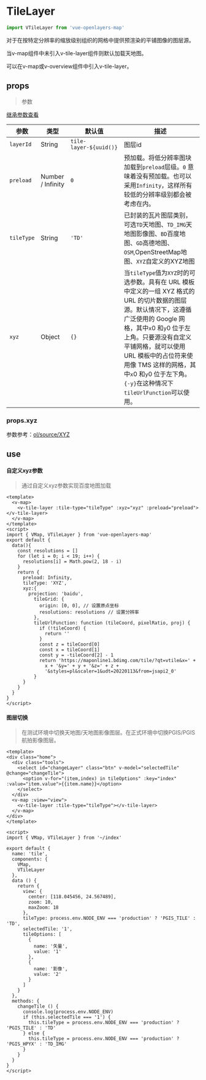 # TileLayer

```javascript
import VTileLayer from 'vue-openlayers-map'
```

对于在按特定分辨率的缩放级别组织的网格中提供预渲染的平铺图像的图层源。

当v-map组件中未引入v-tile-layer组件则默认加载天地图。

可以在v-map或v-overview组件中引入v-tile-layer。

## props

> 参数

[继承参数查看](LAYER_PROPS.md)

| 参数       | 类型              | 默认值                 | 描述                                                         |
| ---------- | ----------------- | ---------------------- | ------------------------------------------------------------ |
| `layerId`  | String            | `tile-layer-${uuid()}` | 图层id                                                       |
| `preload`  | Number / Infinity | `0`                    | 预加载。将低分辨率图块加载到`preload`层级。`0` 意味着没有预加载。也可以采用`Infinity`，这样所有较低的分辨率级别都会被考虑在内。 |
| `tileType` | String            | `'TD'`                 | 已封装的瓦片图层类别，可选`TD`天地图、`TD_IMG`天地图影像图、`BD`百度地图、`GD`高德地图、`OSM`,OpenStreetMap地图、`XYZ`自定义的XYZ地图 |
| `xyz`      | Object            | `{}`                   | 当`tileType`值为`XYZ`时的可选参数。具有在 URL 模板中定义的一组 XYZ 格式的 URL 的切片数据的图层源。默认情况下，这遵循广泛使用的 Google 网格，其中`x`0 和`y`0 位于左上角。只要源没有自定义平铺网格，就可以使用 URL 模板中的占位符来使用像 TMS 这样的网格，其中`x`0 和`y`0 位于左下角。`{-y}`在这种情况下`tileUrlFunction`可以使用。 |

### props.xyz

参数参考：[ol/source/XYZ](https://openlayers.org/en/latest/apidoc/module-ol_source_XYZ.html)

## use

#### 自定义xyz参数

> 通过自定义xyz参数实现百度地图加载

```vue
<template>
  <v-map>
    <v-tile-layer :tile-type="tileType" :xyz="xyz" :preload="preload"></v-tile-layer>
  </v-map>
</template>
<script>
import { VMap, VTileLayer } from 'vue-openlayers-map'
export default {
  data(){
    const resolutions = []
    for (let i = 0; i < 19; i++) {
      resolutions[i] = Math.pow(2, 18 - i)
    }
    return {
      preload: Infinity,
      tileType: 'XYZ',
      xyz:{
        projection: 'baidu',
          tileGrid: {
            origin: [0, 0], // 设置原点坐标
            resolutions: resolutions // 设置分辨率
          },
          tileUrlFunction: function (tileCoord, pixelRatio, proj) {
            if (!tileCoord) {
              return ''
            }
            const z = tileCoord[0]
            const x = tileCoord[1]
            const y = -tileCoord[2] - 1
            return 'https://maponline1.bdimg.com/tile/?qt=vtile&x=' +
              x + '&y=' + y + '&z=' + z +
              '&styles=pl&scaler=1&udt=20220113&from=jsapi2_0'
          }
      }
    }
  }
}
</script>	
```

#### 图层切换

> 在测试环境中切换天地图/天地图影像图层。在正式环境中切换PGIS/PGIS航拍影像图层。

```vue
<template>
<div class="home">
  <div class="tools">
    <select id="changeLayer" class="btn" v-model="selectedTile" @change="changeTile">
      <option v-for="(item,index) in tileOptions" :key="index" :value="item.value">{{item.name}}</option>
    </select>
  </div>
  <v-map :view="view">
    <v-tile-layer :tile-type="tileType"></v-tile-layer>
  </v-map>
</div>
</template>

<script>
import { VMap, VTileLayer } from '~/index'

export default {
  name: 'tile',
  components: {
    VMap,
    VTileLayer
  },
  data () {
    return {
      view: {
        center: [118.045456, 24.567489],
        zoom: 10,
        maxZoom: 18
      },
      tileType: process.env.NODE_ENV === 'production' ? 'PGIS_TILE' : 'TD',
      selectedTile: '1',
      tileOptions: [
        {
          name: '矢量',
          value: '1'
        },
        {
          name: '影像',
          value: '2'
        }
      ]
    }
  },
  methods: {
    changeTile () {
      console.log(process.env.NODE_ENV)
      if (this.selectedTile === '1') {
        this.tileType = process.env.NODE_ENV === 'production' ? 'PGIS_TILE' : 'TD'
      } else {
        this.tileType = process.env.NODE_ENV === 'production' ? 'PGIS_HPYX' : 'TD_IMG'
      }
    }
  }
}
</script>
```

